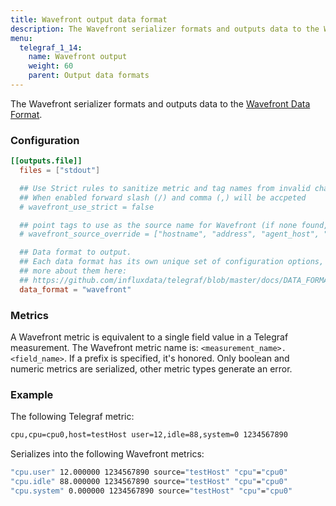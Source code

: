 ```yaml
---
title: Wavefront output data format
description: The Wavefront serializer formats and outputs data to the Wavefront Data Format.
menu:
  telegraf_1_14:
    name: Wavefront output
    weight: 60
    parent: Output data formats
---
```


The Wavefront serializer formats and outputs data to the [Wavefront Data Format](https://docs.wavefront.com/wavefront_data_format.html).

### Configuration

```toml
[[outputs.file]]
  files = ["stdout"]

  ## Use Strict rules to sanitize metric and tag names from invalid characters
  ## When enabled forward slash (/) and comma (,) will be accpeted
  # wavefront_use_strict = false

  ## point tags to use as the source name for Wavefront (if none found, host will be used)
  # wavefront_source_override = ["hostname", "address", "agent_host", "node_host"]

  ## Data format to output.
  ## Each data format has its own unique set of configuration options, read
  ## more about them here:
  ## https://github.com/influxdata/telegraf/blob/master/docs/DATA_FORMATS_OUTPUT.md
  data_format = "wavefront"
```

### Metrics

A Wavefront metric is equivalent to a single field value in a Telegraf measurement. The Wavefront metric name is: `<measurement_name>.<field_name>`. If a prefix is specified, it's honored. Only boolean and numeric metrics are serialized, other metric types generate an error.

### Example

The following Telegraf metric:

```sh
cpu,cpu=cpu0,host=testHost user=12,idle=88,system=0 1234567890
```

Serializes into the following Wavefront metrics:

```sh
"cpu.user" 12.000000 1234567890 source="testHost" "cpu"="cpu0"
"cpu.idle" 88.000000 1234567890 source="testHost" "cpu"="cpu0"
"cpu.system" 0.000000 1234567890 source="testHost" "cpu"="cpu0"
```